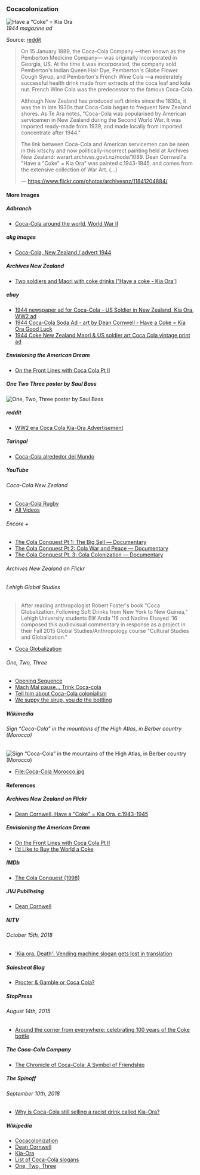 ### Cocacolonization

![Have a “Coke” = Kia Ora](pictures/have-a-coke-equals-kia-ora.jpg)  
*1944 magazine ad*

Source: [reddit](https://www.reddit.com/r/newzealand/comments/7rmyoq/ww2_era_coca_cola_kiaora_advertisement/)

> On 15 January 1889, the Coca-Cola Company
> —then known as the Pemberton Medicine Company—
> was originally incorporated in Georgia, US.
> At the time it was incorporated, the company sold
> Pemberton's Indian Queen Hair Dye, Pemberton's Globe Flower Cough Syrup,
> and Pemberton's French Wine Cola
> —a moderately successful health drink made from extracts
> of the coca leaf and kola nut. French Wine Cola was the predecessor
> to the famous Coca-Cola.
>
> Although New Zealand has produced soft drinks since the 1830s,
> it was the in late 1930s that Coca-Cola began to frequent New Zealand shores.
> As Te Ara notes, "Coca-Cola was popularised by American servicemen
> in New Zealand during the Second World War. It was imported ready-made
> from 1939, and made locally from imported concentrate after 1944."
>
> The link between Coca-Cola and American servicemen can be seen
> in this kitschy and now politically-incorrect painting held
> at Archives New Zealand: warart.archives.govt.nz/node/1089.
> Dean Cornwell's "Have a "Coke" = Kia Ora" was painted c.1943-1945,
> and comes from the extensive collection of War Art. (...)
>
> — https://www.flickr.com/photos/archivesnz/11841204884/

#### More Images

##### Adbranch

* [Coca-Cola around the world, World War II](https://www.adbranch.com/coca-cola-around-the-world-world-war-ii/)

##### akg images

* [Coca-Cola, New Zealand / advert 1944](https://www.akg-images.com/CS.aspx?VP3=SearchResult&VBID=2UMESQ5ECSWY2N&SMLS=1&RW=1356&RH=775&POPUPPN=1&POPUPIID=2UMDHUB2B2B)

##### Archives New Zealand

* [Two soldiers and Maori with coke drinks ['Have a coke - Kia Ora']](https://archives.govt.nz/images/two-soldiers-and-maori-with-coke-drinks-have-a-coke-kia-ora)

##### ebay

* [1944 newspaper ad for Coca-Cola - US Soldier in New Zealand, Kia Ora, WW2 ad](https://www.ebay.com/itm/1944-newspaper-ad-for-Coca-Cola-US-Soldier-in-New-Zealand-Kia-Ora-WW2-ad-/333526356529)
* [1944 Coca-Cola Soda Ad - art by Dean Cornwell - Have a Coke = Kia Ora Good Luck](https://www.ebay.com/itm/1944-Coca-Cola-Soda-Ad-art-by-Dean-Cornwell-Have-a-Coke-Kia-Ora-Good-Luck-/224103097054)
* [1944 Coke New Zealand Maori & US soldier art Coca Cola vintage print ad](https://www.ebay.com/itm/1944-Coke-New-Zealand-Maori-US-soldier-art-Coca-Cola-vintage-print-ad-/363184243753)

##### Envisioning the American Dream

* [On the Front Lines with Coca Cola Pt II](https://envisioningtheamericandream.com/2013/05/30/on-the-front-lines-with-coca-cola-pt-ii/)

##### One Two Three poster by Saul Bass

![One, Two, Three poster by Saul Bass](pictures/one-two-three-poster-by-saul-bass.jpg)

##### reddit

* [WW2 era Coca Cola Kia-Ora Advertisement](https://www.reddit.com/r/newzealand/comments/7rmyoq/ww2_era_coca_cola_kiaora_advertisement/)

##### Taringa!

* [Coca-Cola alrededor del Mundo](https://www.taringa.net/+imagenes/coca-cola-alrededor-del-mundo_134ro6/%7B%7Bcanonical%7D%7D)

##### YouTube

###### Coca-Cola New Zealand

* [Coca-Cola Rugby](https://www.youtube.com/watch?v=HTkDTQpyn4w)
* [All Videos](https://www.youtube.com/c/cokenz/videos)

###### Encore +

* [The Cola Conquest Pt 1: The Big Sell — Documentary](https://www.youtube.com/watch?v=N4kvX1kgJ8Q)
* [The Cola Conquest Pt 2: Cola War and Peace — Documentary](https://www.youtube.com/watch?v=Rk2yAB6kKDY)
* [The Cola Conquest Pt. 3: Cola Colonization — Documentary](https://www.youtube.com/watch?v=n0uED6dHsDU)

###### Archives New Zealand on Flickr

###### Lehigh Global Studies

> After reading anthropologist Robert Foster's book "Coca Globalization:
> Following Soft Drinks from New York to New Guinea,"
> Lehigh University students Elif Anda '16 and Nadine Elsayed '16 composed
> this audiovisual commentary in response as a project in their Fall 2015
> Global Studies/Anthropology course "Cultural Studies and Globalization."

* [Coca Globalization](https://www.youtube.com/watch?v=NUzql4U5t8E)

###### One, Two, Three

* [Opening Sequence](https://www.youtube.com/watch?v=FZCOyPmYWMc)
* [Mach Mal pause... Trink Coca-cola](https://www.youtube.com/watch?v=c8szkcehoWg)
* [Tell him about Coca-Cola colonialism](https://www.youtube.com/watch?v=qyPAcl3GW7U)
* [We suppy the sirup, you do the bottling](https://www.youtube.com/watch?v=DD5AQluWoIM)

##### Wikimedia

###### Sign “Coca-Cola” in the mountains of the High Atlas, in Berber country (Morocco)

![Sign “Coca-Cola” in the mountains of the High Atlas, in Berber country (Morocco)](pictures/Coca-Cola_Morocco.jpg)

* [File:Coca-Cola Morocco.jpg](https://commons.wikimedia.org/wiki/File:Coca-Cola_Morocco.jpg)

#### References

##### Archives New Zealand on Flickr

* [Dean Cornwell, Have a "Coke" = Kia Ora, c.1943-1945](https://www.flickr.com/photos/archivesnz/11841204884/)

##### Envisioning the American Dream

* [On the Front Lines with Coca Cola Pt II](https://envisioningtheamericandream.com/2013/05/30/on-the-front-lines-with-coca-cola-pt-ii/)
* [I’d Like to Buy the World a Coke](https://envisioningtheamericandream.com/2015/05/20/id-like-to-buy-the-world-a-coke/)

##### IMDb

* [The Cola Conquest (1998)](https://www.imdb.com/title/tt0294464/)

##### JVJ Publihsing

* [Dean Cornwell](https://www.bpib.com/cornwell.htm)

##### NITV

###### October 15th, 2018

* ['Kia ora, Death': Vending machine slogan gets lost in translation](https://www.sbs.com.au/nitv/article/2018/10/15/kia-ora-death-vending-machine-slogan-gets-lost-translation)

##### Salesbeat Blog

* [Procter & Gamble or Coca Cola?](https://blog.salesbeat.co/2020/05/25/procter-gamble-or-coca-cola/)

##### StopPress

###### August 14th, 2015

* [Around the corner from everywhere: celebrating 100 years of the Coke bottle](https://stoppress.co.nz/news/around-corner-everywhere-celebrating-100-years-coke-bottle/)

##### The Coca-Cola Company

* [The Chronicle of Coca-Cola: A Symbol of Friendship](https://www.coca-colacompany.com/news/the-chronicle-of-coca-cola-a-symbol-of-friendship)

##### The Spinoff

###### September 10th, 2018

* [Why is Coca-Cola still selling a racist drink called Kia-Ora?](https://thespinoff.co.nz/food/beverage/10-09-2018/why-is-coca-cola-still-selling-a-racist-drink-called-kia-ora/)

##### Wikipedia

* [Cocacolonization](https://en.wikipedia.org/wiki/Cocacolonization)
* [Dean Cornwell](https://en.wikipedia.org/wiki/Dean_Cornwell)
* [Kia-Ora](https://en.wikipedia.org/wiki/Kia-Ora)
* [List of Coca-Cola slogans](https://en.wikipedia.org/wiki/List_of_Coca-Cola_slogans)
* [One, Two, Three](https://en.wikipedia.org/wiki/One,_Two,_Three)
